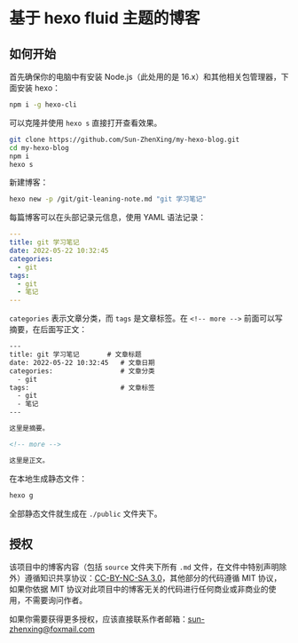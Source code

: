 # 基于 hexo fluid 主题的博客

## 如何开始

首先确保你的电脑中有安装 Node.js（此处用的是 16.x）和其他相关包管理器，下面安装 hexo：

```bash
npm i -g hexo-cli
```

可以克隆并使用 `hexo s` 直接打开查看效果。

```bash
git clone https://github.com/Sun-ZhenXing/my-hexo-blog.git
cd my-hexo-blog
npm i
hexo s
```

新建博客：

```bash
hexo new -p /git/git-leaning-note.md "git 学习笔记"
```

每篇博客可以在头部记录元信息，使用 YAML 语法记录：

```yaml
---
title: git 学习笔记
date: 2022-05-22 10:32:45
categories:
  - git
tags:
  - git
  - 笔记
---
```

`categories` 表示文章分类，而 `tags` 是文章标签。在 `<!-- more -->` 前面可以写摘要，在后面写正文：


```html
---
title: git 学习笔记       # 文章标题
date: 2022-05-22 10:32:45   # 文章日期 
categories:                 # 文章分类
  - git
tags:                       # 文章标签
  - git
  - 笔记
---

这里是摘要。

<!-- more -->

这里是正文。
```

在本地生成静态文件：

```bash
hexo g
```

全部静态文件就生成在 `./public` 文件夹下。

## 授权

该项目中的博客内容（包括 `source` 文件夹下所有 `.md` 文件，在文件中特别声明除外）遵循知识共享协议：[CC-BY-NC-SA 3.0](https://creativecommons.org/licenses/by-nc-sa/3.0/)，其他部分的代码遵循 MIT 协议，如果你依据 MIT 协议对此项目中的博客无关的代码进行任何商业或非商业的使用，不需要询问作者。

如果你需要获得更多授权，应该直接联系作者邮箱：<sun-zhenxing@foxmail.com>
